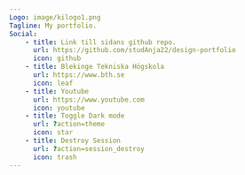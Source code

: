 ```yaml
---
Logo: image/kilogo1.png
Tagline: My portfolio.
Social:
    - title: Link till sidans github repo.
      url: https://github.com/studAnja22/design-portfolio
      icon: github
    - title: Blekinge Tekniska Högskola
      url: https://www.bth.se
      icon: leaf
    - title: Youtube
      url: https://www.youtube.com
      icon: youtube
    - title: Toggle Dark mode
      url: ?action=theme
      icon: star
    - title: Destroy Session
      url: ?action=session_destroy
      icon: trash
---
```

